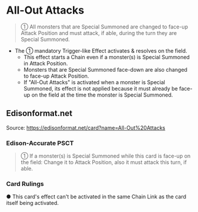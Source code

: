 # All-Out Attacks

> ① All monsters that are Special Summoned are changed to face-up Attack Position and must attack, if able, during the turn they are Special Summoned.

*   The ① mandatory Trigger-like Effect activates & resolves on the field.
    *   This effect starts a Chain even if a monster(s) is Special Summoned in Attack Position.
    *   Monsters that are Special Summoned face-down are also changed to face-up Attack Position.
    *   If "All-Out Attacks" is activated when a monster is Special Summoned, its effect is not applied because it must already be face-up on the field at the time the monster is Special Summoned.

## Edisonformat.net

Source: https://edisonformat.net/card?name=All-Out%20Attacks

### Edison-Accurate PSCT

> ① If a monster(s) is Special Summoned while this card is face-up on the field: Change it to Attack Position, also it must attack this turn, if able.

### Card Rulings

● This card's effect can't be activated in the same Chain Link as the card itself being activated.
            